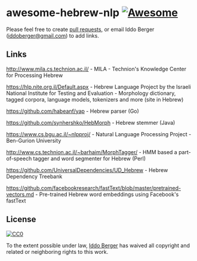 # awesome-hebrew-nlp [![Awesome](https://cdn.rawgit.com/sindresorhus/awesome/d7305f38d29fed78fa85652e3a63e154dd8e8829/media/badge.svg)](https://github.com/sindresorhus/awesome)

Please feel free to create [pull requests](https://github.com/iddoberger/awesome-hebrew-nlp/pulls), or email Iddo Berger (iddoberger@gmail.com) to add links.


## Links

http://www.mila.cs.technion.ac.il/ - MILA - Technion's Knowledge Center for Processing Hebrew

https://hlp.nite.org.il/Default.aspx - Hebrew Language Project by the Israeli National Institute for Testing and Evaluation - Morphology dictionary, tagged corpora, language models, tokenizers and more (site in Hebrew)

https://github.com/habeanf/yap - Hebrew parser (Go)

https://github.com/synhershko/HebMorph - Hebrew stemmer (Java)

https://www.cs.bgu.ac.il/~nlpproj/ - Natural Language Processing Project - Ben-Gurion University

http://www.cs.technion.ac.il/~barhaim/MorphTagger/ - HMM based a part-of-speech tagger and word segmenter for Hebrew (Perl)

https://github.com/UniversalDependencies/UD_Hebrew - Hebrew Dependency Treebank

https://github.com/facebookresearch/fastText/blob/master/pretrained-vectors.md - Pre-trained Hebrew word embeddings using Facebook's fastText


## License

[![CC0](http://mirrors.creativecommons.org/presskit/buttons/88x31/svg/cc-zero.svg)](https://creativecommons.org/publicdomain/zero/1.0/)

To the extent possible under law, [Iddo Berger](https://github.com/iddoberger/) has waived all copyright and related or neighboring rights to this work.

